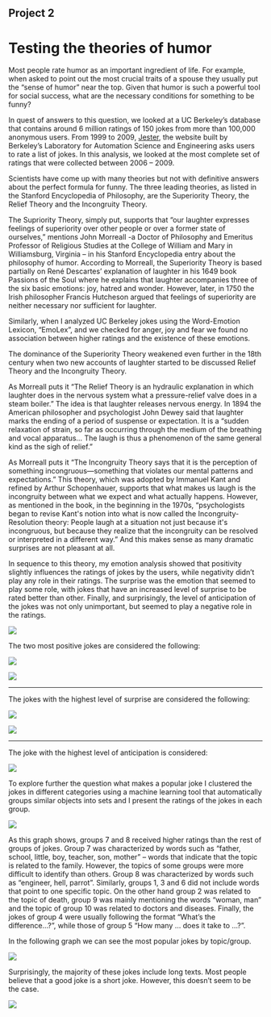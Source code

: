 ## Project 2

# Testing the theories of humor

Most people rate humor as an important ingredient of life. For example, when asked to point out the most crucial traits of a spouse they usually put the “sense of humor” near the top. Given that humor is such a powerful tool for social success, what are the necessary conditions for something to be funny?

In quest of answers to this question, we looked at a UC Berkeley’s database that contains around 6 million ratings of 150 jokes from more than 100,000 anonymous users. From 1999 to 2009, [Jester](http://eigentaste.berkeley.edu/), the website built by Berkeley’s Laboratory for Automation Science and Engineering asks users to rate a list of jokes. In this analysis, we looked at the most complete set of ratings that were collected between 2006 – 2009. 

Scientists have come up with many theories but not with definitive answers about the perfect formula for funny. The three leading theories, as listed in the Stanford Encyclopedia of Philosophy, are the Superiority Theory, the Relief Theory and the Incongruity Theory. 

The Supriority Theory, simply put, supports that “our laughter expresses feelings of superiority over other people or over a former state of ourselves,” mentions John Morreall -a Doctor of Philosophy and Emeritus Professor of Religious Studies at the College of William and Mary in Williamsburg, Virginia – in his Stanford Encyclopedia entry about the philosophy of humor. According to Morreall, the Superiority Theory is based partially on René Descartes’ explanation of laughter in his 1649 book Passions of the Soul where he explains that laughter accompanies three of the six basic emotions: joy, hatred and wonder. However, later, in 1750 the Irish philosopher Francis Hutcheson argued that feelings of superiority are neither necessary nor sufficient for laughter.

Similarly, when I analyzed UC Berkeley jokes using the Word-Emotion Lexicon, “EmoLex”, and we checked for anger, joy and fear we found no association between higher ratings and the existence of these emotions. 

The dominance of the Superiority Theory weakened even further in the 18th century when two new accounts of laughter started to be discussed Relief Theory and the Incongruity Theory. 

As Morreall puts it “The Relief Theory is an hydraulic explanation in which laughter does in the nervous system what a pressure-relief valve does in a steam boiler.” The idea is that laughter releases nervous energy. In 1894 the American philosopher and psychologist John Dewey said that laughter marks the ending of a period of suspense or expectation. It is a “sudden relaxation of strain, so far as occurring through the medium of the breathing and vocal apparatus… The laugh is thus a phenomenon of the same general kind as the sigh of relief.”

As Morreall puts it “The Incongruity Theory says that it is the perception of something incongruous—something that violates our mental patterns and expectations.” This theory, which was adopted by Immanuel Kant and refined by Arthur Schopenhauer, supports that what makes us laugh is the incongruity between what we expect and what actually happens. However, as mentioned in the book, in the beginning in the 1970s, “psychologists began to revise Kant's notion into what is now called the Incongruity-Resolution theory: People laugh at a situation not just because it's incongruous, but because they realize that the incongruity can be resolved or interpreted in a different way.” And this makes sense as many dramatic surprises are not pleasant at all. 

In sequence to this theory, my emotion analysis showed that positivity slightly influences the ratings of jokes by the users, while negativity didn’t play any role in their ratings. The surprise was the emotion that seemed to play some role, with jokes that have an increased level of surprise to be rated better than other. Finally, and surprisingly, the level of anticipation of the jokes was not only unimportant, but seemed to play a negative role in the ratings. 




![](scatter3.png)




The two most positive jokes are considered the following:


![](what_difference.png)


![](what_does.png)

---



The jokes with the highest level of surprise are considered the following:


![](what_hurricane.png)


![](cannibals.png)

---



The joke with the highest level of anticipation is considered:


![](bill.png)





To explore further the question what makes a popular joke I clustered the jokes in different categories using a machine learning tool that automatically groups similar objects into sets and I present the ratings of the jokes in each group. 




![](scatter2.png)




 
As this graph shows, groups 7 and 8 received higher ratings than the rest of groups of jokes. Group 7 was characterized by words such as “father, school, little, boy, teacher, son, mother” – words that indicate that the topic is related to the family. However, the topics of some groups were more difficult to identify than others. Group 8 was characterized by words such as “engineer, hell, parrot”. Similarly, groups 1, 3 and 6 did not include words that point to one specific topic. On the other hand group 2 was related to the topic of death, group 9 was mainly mentioning the words “woman, man” and the topic of group 10 was related to doctors and diseases. Finally, the jokes of group 4 were usually following the format “What’s the difference…?”, while those of group 5 “How many … does it take to …?”.

In the following graph we can see the most popular jokes by topic/group. 




![](scatter2white.png)





Surprisingly, the majority of these jokes include long texts. Most people believe that a good joke is a short joke. However, this doesn’t seem to be the case. 




![](bar.png)




